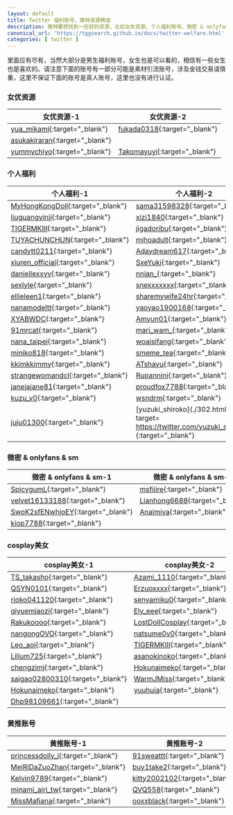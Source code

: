 ```yaml
---
layout: default
title: Twitter 福利账号，推特资源精选
description: 推特要想找到一些好的资源，比如女友资源、个人福利账号、微密 & onlyfans & sm等圈子账号以及cosplay账号和黄推账号，需要花费点时间，但是作为男生，我们这里精选了一批男生福利账号，当然不仅仅是黄推账号了，我们还有各种其他的福利账号。
canonical_url: 'https://tggsearch.github.io/docs/twitter-welfare.html'
categories: [ twitter ]
---
```

里面应有尽有，当然大部分是男生福利账号，女生也是可以看的，相信有一些女生也是喜欢的。请注意下面的账号有一部分可能是素材引流账号，涉及金钱交易请慎重，这里不保证下面的账号是真人账号，这里也没有进行认证。
### 女优资源

| 女优资源-1     | 女优资源-2 | 
|---|---|
| [yua_mikami](./302.html?target=https://twitter.com/yua_mikami){:target="_blank"} | [fukada0318](./302.html?target=https://twitter.com/fukada0318){:target="_blank"} | 
| [asukakiraran](./302.html?target=https://twitter.com/asukakiraran){:target="_blank"}  | 
| [yummychiyo](./302.html?target=https://twitter.com/yummychiyo){:target="_blank"} | [Takomayuyi](./302.html?target=https://twitter.com/Takomayuyi){:target="_blank"} | 

### 个人福利

| 个人福利-1  | 个人福利-2 | 
|---|---|
| [MyHongKongDoll](./302.html?target=https://twitter.com/MyHongKongDoll){:target="_blank"}| [sama31598328](./302.html?target=https://twitter.com/sama31598328){:target="_blank"}|| [hyztwi](./302.html?target=https://twitter.com/hyztwi){:target="_blank"}|
| [liuguangyinji](./302.html?target=https://twitter.com/liuguangyinji){:target="_blank"} | [xizi1840](./302.html?target=https://twitter.com/xizi1840){:target="_blank"} |
| [TIGERMKIII](./302.html?target=https://twitter.com/TIGERMKIII){:target="_blank"} | [jigadoribu](./302.html?target=https://twitter.com/jigadoribu){:target="_blank"} |
| [TUYACHUNCHUN](./302.html?target=https://twitter.com/TUYACHUNCHUN){:target="_blank"} | [mihoadult](./302.html?target=https://twitter.com/mihoadult){:target="_blank"} |
| [candytt0211](./302.html?target=https://twitter.com/candytt0211){:target="_blank"} | [Adaydream617](./302.html?target=https://twitter.com/Adaydream617){:target="_blank"} |
 [xiuren_official](./302.html?target=https://twitter.com/xiuren_official){:target="_blank"} | [SxeYuki](./302.html?target=https://twitter.com/SxeYuki){:target="_blank"} | 
 | [daniellexxvv](./302.html?target=https://twitter.com/daniellexxvv){:target="_blank"} | [nnian_](./302.html?target=https://twitter.com/nnian_){:target="_blank"} |
 | [sexlyle](./302.html?target=https://twitter.com/sexlyle){:target="_blank"} | [snexxxxxxx](./302.html?target=https://twitter.com/snexxxxxxx){:target="_blank"} |
 | [ellieleen1](./302.html?target=https://twitter.com/ellieleen1){:target="_blank"} | [sharemywife24hr](./302.html?target=https://twitter.com/sharemywife24hr){:target="_blank"} | 
 | [nanamodeltt](./302.html?target=https://twitter.com/nanamodeltt){:target="_blank"} | [yaoyao1900168](./302.html?target=https://twitter.com/yaoyao1900168){:target="_blank"} |
 | [XYABWDC](./302.html?target=https://twitter.com/XYABWDC){:target="_blank"} | [Amyun01](./302.html?target=https://twitter.com/Amyun01){:target="_blank"} | 
 | [91mrcat](./302.html?target=https://twitter.com/91mrcat){:target="_blank"} | [mari_wam_](./302.html?target=https://twitter.com/Mari___wam){:target="_blank"} | 
 | [nana_taipei](./302.html?target=https://twitter.com/nana_taipei){:target="_blank"} | [woaisifang](./302.html?target=https://twitter.com/woaisifang){:target="_blank"} |
 | [miniko818](./302.html?target=https://twitter.com/miniko818){:target="_blank"} | [smeme_tea](./302.html?target=https://twitter.com/smeme_tea){:target="_blank"} | 
 | [kkimkkimmy](./302.html?target=https://twitter.com/kkimkkimmy){:target="_blank"} | [ATshayu](./302.html?target=https://twitter.com/ATshayu){:target="_blank"} |
 | [strangewomandcl](./302.html?target=https://twitter.com/strangewomandcl){:target="_blank"} | [Rupannini](./302.html?target=https://twitter.com/Rupannini){:target="_blank"} 
 | [janejajane81](./302.html?target=https://twitter.com/janejajane81){:target="_blank"} | [proudfox7788](./302.html?target=https://twitter.com/proudfox7788){:target="_blank"} 
 | [kuzu_v0](./302.html?target=https://twitter.com/kuzu_v0){:target="_blank"} | [wsndrm](./302.html?target=https://twitter.com/wsndrm){:target="_blank"} | 
 | [juju01300](./302.html?target=https://twitter.com/juju01300){:target="_blank"} | [yuzuki_shiroko](./302.html?target= https://twitter.com/yuzuki_shiroko){:target="_blank"} | 

### 微密 & onlyfans & sm

| 微密 & onlyfans & sm-1  | 微密 & onlyfans & sm-2 | 
|---|---|
| [SpicygumL](./302.html?target=https://twitter.com/SpicygumL){:target="_blank"} | [msfiiire](./302.html?target=https://twitter.com/msfiiire){:target="_blank"} | 
 | [velvet16133188](./302.html?target=https://twitter.com/velvet16133188){:target="_blank"} | [Lianhong6688](./302.html?target=https://twitter.com/Lianhong6688){:target="_blank"} |
 | [SwoK2sfENwhjoEY](./302.html?target=https://twitter.com/SwoK2sfENwhjoEY){:target="_blank"} | [Anaimiya](./302.html?target=https://twitter.com/Anaimiya){:target="_blank"} | 
 | [kiop7788](./302.html?target=https://twitter.com/kiop7788){:target="_blank"} |

### cosplay美女

| cosplay美女-1     | cosplay美女-2 | 
|---|---|
| [TS_takasho](./302.html?target=https://twitter.com/TS_takasho){:target="_blank"}|[Azami_1110](./302.html?target=https://twitter.com/Azami_1110){:target="_blank"} |
| [QSYN0101](./302.html?target=https://twitter.com/QSYN0101){:target="_blank"}| [Erzuoxxxx](./302.html?target=https://twitter.com/Erzuoxxxx){:target="_blank"} |
|[rioko041120](./302.html?target=https://twitter.com/rioko041120){:target="_blank"} | [senyamiku0](./302.html?target=https://twitter.com/senyamiku0){:target="_blank"} | 
| [qiyuemiaozi](./302.html?target=https://twitter.com/qiyuemiaozi){:target="_blank"} |[Ely_eee](./302.html?target=https://twitter.com/Ely_eee){:target="_blank"} | 
| [Rakukoooo](./302.html?target=https://twitter.com/Rakukoooo){:target="_blank"} | [LostDollCosplay](./302.html?target=https://twitter.com/LostDollCosplay){:target="_blank"} |
| [nangongOVO](./302.html?target=https://twitter.com/nangongOVO){:target="_blank"} | [natsume0v0](./302.html?target=https://twitter.com/natsume0v0){:target="_blank"} | 
| [Leo_aoi](./302.html?target=https://twitter.com/Leo_aoi){:target="_blank"} | [TIGERMKIII](./302.html?target=https://twitter.com/TIGERMKIII){:target="_blank"} |
| [Lilium725](./302.html?target=https://twitter.com/Lilium725){:target="_blank"}  | [asanokinoko](./302.html?target=https://twitter.com/asanokinoko){:target="_blank"} |
| [chengzimj](./302.html?target=https://twitter.com/chengzimj){:target="_blank"} | [Hokunaimeko](./302.html?target=https://twitter.com/Hokunaimeko){:target="_blank"} | 
| [saigao02800310](./302.html?target=https://twitter.com/saigao02800310){:target="_blank"} | [WarmJMiss](./302.html?target=https://twitter.com/WarmJMiss){:target="_blank"} 
| [Hokunaimeko](./302.html?target=https://twitter.com/Hokunaimeko){:target="_blank"} | [yuuhuia](./302.html?target=https://twitter.com/yuuhuia){:target="_blank"} | [rukysama](./302.html?target=https://twitter.com/rukysama){:target="_blank"} | [chengzimiaoj](./302.html?target=https://twitter.com/chengzimiaoj){:target="_blank"} | 
| [Dhp98109661](./302.html?target=https://twitter.com/Dhp98109661){:target="_blank"} |

### 黄推账号

| 黄推账号-1     | 黄推账号-2 | 
|---| ---| 
| [princessdolly_i](./302.html?target=https://twitter.com/princessdolly_i){:target="_blank"} | [91sweattt](./302.html?target=https://twitter.com/91sweattt){:target="_blank"} | 
| [MeiRiDaZuoZhan](./302.html?target=https://twitter.com/MeiRiDaZuoZhan){:target="_blank"} | [buy1take2](./302.html?target=https://twitter.com/buy1take2){:target="_blank"} |
| [Kelvin9789](./302.html?target=https://twitter.com/Kelvin9789){:target="_blank"} | [kitty2002102](./302.html?target=https://twitter.com/kitty2002102){:target="_blank"} | 
| [minami_airi_tw](./302.html?target=https://twitter.com/minami_airi_tw){:target="_blank"} | [QVQ558](./302.html?target=https://twitter.com/QVQ558){:target="_blank"} |
| [MissMafiana](./302.html?target=https://twitter.com/MissMafiana){:target="_blank"} | [ooxxblack](./302.html?target=https://twitter.com/ooxxblack){:target="_blank"} | 
 
